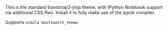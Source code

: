 This is the standard bootstrap3-jinja theme, with IPython Notebook support via
additional CSS files.  Install it to fully make use of the ipynb compiler.

Supports `nikola bootswatch_theme`.
